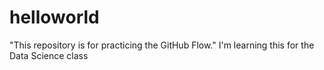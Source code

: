 # helloworld
"This repository is for practicing the GitHub Flow."
I'm learning this for the Data Science class
